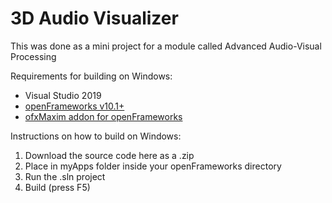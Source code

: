 # 3D Audio Visualizer

This was done as a mini project for a module called Advanced Audio-Visual Processing

Requirements for building on Windows:
- Visual Studio 2019
- [openFrameworks v10.1+](https://openframeworks.cc)
- [ofxMaxim addon for openFrameworks](https://github.com/micknoise/Maximilian)

Instructions on how to build on Windows:

1. Download the source code here as a .zip
2. Place in myApps folder inside your openFrameworks directory
3. Run the .sln project
4. Build (press F5)
